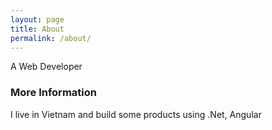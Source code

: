 ```yaml
---
layout: page
title: About
permalink: /about/
---
```


A Web Developer

### More Information

I live in Vietnam and build some products using .Net, Angular
